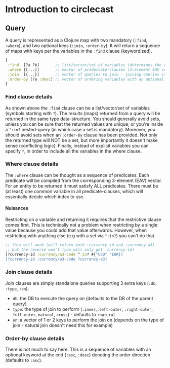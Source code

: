 # Introduction to circlecast


## Query
A query is represented as a Clojure map with two mandatory (`:find`, `:where`), and two optional keys (`:join`, `:order-by`).
It will return a sequence of maps with keys per the variables in the `:find` clause (keywordized). 

```clj
{
 :find  [?a ?b]       ;; list/vector/set of variables (determines the returned data-structure)
 :where [[...]]       ;; vector of predeicate-clauses (3-element EAV vector) to be AND-ed - a map is interpreted as a (nested) query 
 :join  [{...}]       ;; vector of queries to join - joining queries can take another 3 keys (:db, :type, :on)
 :order-by [?a :desc] ;; vector of ordering variables with an optional keyword at the end denoting direction)
}
``` 


### Find clause details
As shown above the `:find` clause can be a list/vector/set of variables (symbols starting with `?`). 
The results (maps) returned from a query will be returned in the same type data-structure. 
You should generally avoid sets, unless you can be sure that the returned values are unique, or
you're inside a `^:in?` nested-query (in which case a set is mandatory). Moreover, you should avoid sets
when an `:order-by` clause has been provided. Not only the returned type will NOT be a set, but more 
importantly it doesn't make sense (conflicting logic). Finally, instead of explicit variables you can specify `*`,
in order to include all the variables in the where clause. 


### Where clause details
The `:where` clause can be thought as a sequence of predicates. Each predicate will be compiled from the corresponding 
3-element (EAV) vector. For an entity to be returned it must satisfy ALL predicates. There must be (at least) one common 
variable in all predicate-clauses, which will essentially decide which index to use.

 
#### Nuisances
Restricting on a variable and returning it requires that the restrictive clause comes first. This is technically not a 
problem when restricting by a single value because you could add that value afterwards. However, when restricting with 
anything else (e.g with a set via `^:in?`) you can't do that.

```clj
;; this will work (will return both :currency-id and :currency-a3)
;; but the reverse won't (you will only get :currency-id)
[?currency-id :currency/a3-code ^:in? #{"USD" "EUR}]
[?currency-id :currency/a3-code ?currency-a3]
```


### Join clause details
Join clauses are simply standalone queries supporting 3 extra keys (`:db`, `:type`, `:on`).

- `db`:  the DB to execute the query on (defaults to the DB of the parent query)
- `type`: the type of join to perform (`:inner`,`:left-outer`, `:right-outer`, `full-outer`, `natural`, `cross`) - defaults to `:natural`
- `on`: a vector of 1 or 2 keys to perform the join on (depends on the type of join - natural join doesn't need this for example)  

### Order-by clause details
There is not much to say here. This is a sequence of variables with an optional keyword at the end (`:asc`, `:desc`) 
denoting the order direction (defaults to `:asc`).
 